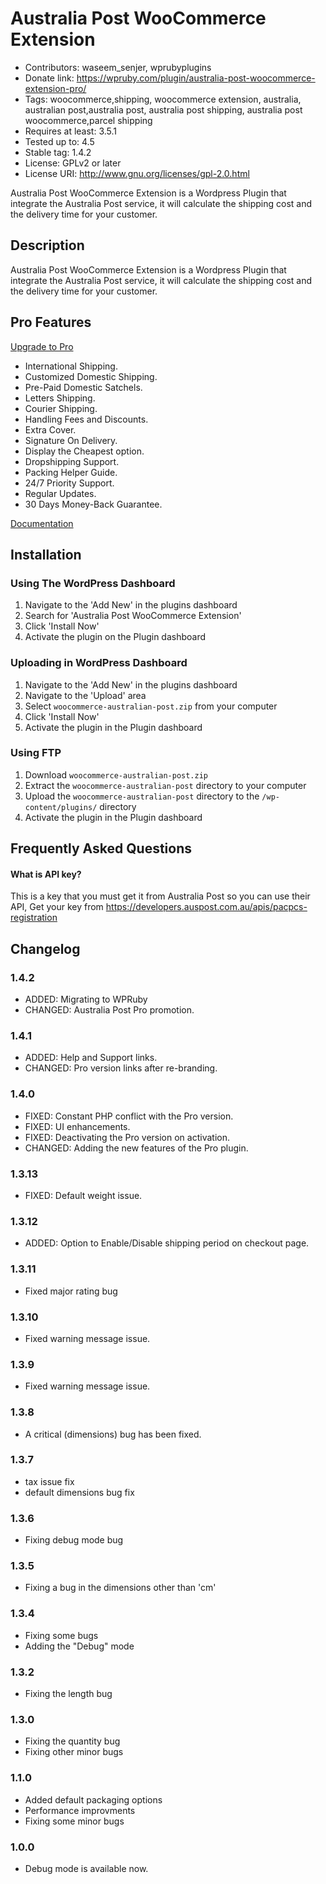 # Australia Post WooCommerce Extension
* Contributors: waseem_senjer, wprubyplugins
* Donate link: https://wpruby.com/plugin/australia-post-woocommerce-extension-pro/
* Tags: woocommerce,shipping, woocommerce extension, australia, australian post,australia post, australia post shipping, australia post woocommerce,parcel shipping
* Requires at least: 3.5.1
* Tested up to: 4.5
* Stable tag: 1.4.2
* License: GPLv2 or later
* License URI: http://www.gnu.org/licenses/gpl-2.0.html

Australia Post WooCommerce Extension is a Wordpress Plugin that integrate the Australia Post service, it will calculate the shipping cost and the delivery time for your customer. 
	

## Description
Australia Post WooCommerce Extension is a Wordpress Plugin that integrate the Australia Post service, it will calculate the shipping cost and the delivery time for your customer. 
 

## Pro Features
[Upgrade to Pro](https://wpruby.com/plugin/australia-post-woocommerce-extension-pro/ "Upgrade to Australia Post WooCommerce Shipping Pro")


* International Shipping.
* Customized Domestic Shipping.
* Pre-Paid Domestic Satchels.
* Letters Shipping.
* Courier Shipping.
* Handling Fees and Discounts.
* Extra Cover.
* Signature On Delivery.
* Display the Cheapest option.
* Dropshipping Support.
* Packing Helper Guide.
* 24/7 Priority Support.
* Regular Updates.
* 30 Days Money-Back Guarantee.

[Documentation](https://wpruby.com/knowledgebase_category/woocommerce-australia-post-shipping-method-pro/ "Documentation ")

## Installation



### Using The WordPress Dashboard 

1. Navigate to the 'Add New' in the plugins dashboard
2. Search for 'Australia Post WooCommerce Extension'
3. Click 'Install Now'
4. Activate the plugin on the Plugin dashboard

### Uploading in WordPress Dashboard 

1. Navigate to the 'Add New' in the plugins dashboard
2. Navigate to the 'Upload' area
3. Select `woocommerce-australian-post.zip` from your computer
4. Click 'Install Now'
5. Activate the plugin in the Plugin dashboard

### Using FTP 

1. Download `woocommerce-australian-post.zip`
2. Extract the `woocommerce-australian-post` directory to your computer
3. Upload the `woocommerce-australian-post` directory to the `/wp-content/plugins/` directory
4. Activate the plugin in the Plugin dashboard


##  Frequently Asked Questions

####  What is API key? 
This is a key that you must get it from Australia Post so you can use their API, Get your key from https://developers.auspost.com.au/apis/pacpcs-registration



## Changelog

### 1.4.2
* ADDED: Migrating to WPRuby
* CHANGED: Australia Post Pro promotion.

###  1.4.1
* ADDED: Help and Support links.
* CHANGED: Pro version links after re-branding.

### 1.4.0
* FIXED: Constant PHP conflict with the Pro version. 
* FIXED: UI enhancements.
* FIXED: Deactivating the Pro version on activation.
* CHANGED: Adding the new features of the Pro plugin.

### 1.3.13
* FIXED: Default weight issue.

### 1.3.12
* ADDED: Option to Enable/Disable shipping period on checkout page. 


### 1.3.11 
* Fixed major rating bug

### 1.3.10 
* Fixed warning message issue.

### 1.3.9 
* Fixed warning message issue.


### 1.3.8
* A critical (dimensions) bug has been fixed.


### 1.3.7
* tax issue fix
* default dimensions bug fix

### 1.3.6 
* Fixing debug mode bug

### 1.3.5
* Fixing a bug in the dimensions other than 'cm'

### 1.3.4
* Fixing some bugs
* Adding the "Debug" mode


### 1.3.2
* Fixing the length bug


### 1.3.0
* Fixing the quantity bug
* Fixing other minor bugs
### 1.1.0 
* Added default packaging options
* Performance improvments
* Fixing some minor bugs

### 1.0.0 
* Debug mode is available now.

